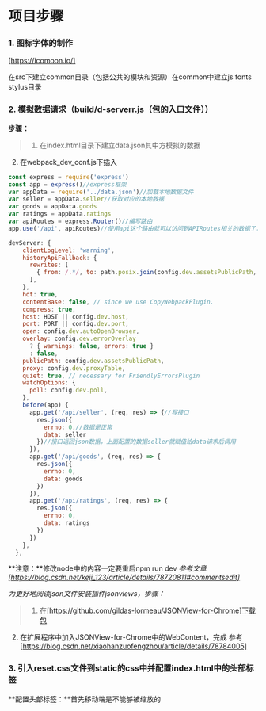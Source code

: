 ﻿# 项目步骤
### 1. **图标字体的制作**
[https://icomoon.io/]

在src下建立common目录（包括公共的模块和资源）在common中建立js fonts stylus目录

### 2. 模拟数据请求（build/d-serverr.js（包的入口文件））
**步骤：**
> 1. 在index.html目录下建立data.json其中方模拟的数据
2. 在webpack_dev_conf.js下插入
```js
const express = require('express')
const app = express()//express框架
var appData = require('../data.json')//加载本地数据文件
var seller = appData.seller//获取对应的本地数据
var goods = appData.goods
var ratings = appData.ratings
var apiRoutes = express.Router()//编写路由
app.use('/api', apiRoutes)//使用api这个路由就可以访问到APIRoutes相关的数据了，调用express方法

devServer: {
    clientLogLevel: 'warning',
    historyApiFallback: {
      rewrites: [
        { from: /.*/, to: path.posix.join(config.dev.assetsPublicPath, 'index.html') },
      ],
    },
    hot: true,
    contentBase: false, // since we use CopyWebpackPlugin.
    compress: true,
    host: HOST || config.dev.host,
    port: PORT || config.dev.port,
    open: config.dev.autoOpenBrowser,
    overlay: config.dev.errorOverlay
      ? { warnings: false, errors: true }
      : false,
    publicPath: config.dev.assetsPublicPath,
    proxy: config.dev.proxyTable,
    quiet: true, // necessary for FriendlyErrorsPlugin
    watchOptions: {
      poll: config.dev.poll,
    },
    before(app) {
      app.get('/api/seller', (req, res) => {//写接口
        res.json({
          errno: 0,//数据是正常
          data: seller
        })//接口返回json数据，上面配置的数据seller就赋值给data请求后调用
      }),
      app.get('/api/goods', (req, res) => {
        res.json({
          errno: 0,
          data: goods
        })
      }),
      app.get('/api/ratings', (req, res) => {
        res.json({
          errno: 0,
          data: ratings
        })
      })
    },
  },
```
**注意：**修改node中的内容一定要重启npm run dev
*参考文章[https://blog.csdn.net/keji_123/article/details/78720811#commentsedit]*

*为更好地阅读json文件安装插件jsonviews，步骤：*
> 1. 在[https://github.com/gildas-lormeau/JSONView-for-Chrome]下载包
2. 在扩展程序中加入JSONView-for-Chrome中的WebContent，完成
参考[https://blog.csdn.net/xiaohanzuofengzhou/article/details/78784005]

### **3. 引入reset.css文件到static的css中并配置index.html中的头部标签**
**配置头部标签：**首先移动端是不能够被缩放的

